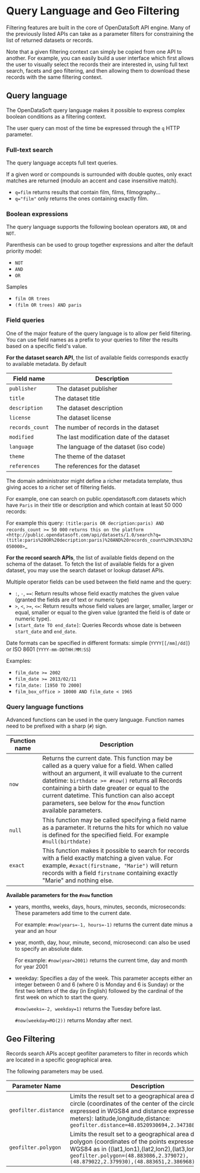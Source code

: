 # Query Language and Geo Filtering

Filtering features are built in the core of OpenDataSoft API engine. Many of the previously listed APIs can take as a
parameter filters for constraining the list of returned datasets or records.

Note that a given filtering context can simply be copied from one API to another. For example, you can easily build a
user interface which first allows the user to visually select the records their are interested in, using full text
search, facets and geo filtering, and then allowing them to download these records with the same filtering context.

## Query language

The OpenDataSoft query language makes it possible to express complex boolean conditions as a filtering context.

The user query can most of the time be expressed through the `q` HTTP parameter.

### Full-text search

The query language accepts full text queries.

If a given word or compounds is surrounded with double quotes, only exact matches are returned (modulo an accent and
case insensitive match).

* `q=film` returns results that contain film, films, filmography...
* `q="film"` only returns the ones containing exactly film.

### Boolean expressions

The query language supports the following boolean operators `AND`, `OR` and `NOT`.

Parenthesis can be used to group together expressions and alter the default priority model:

* `NOT`
* `AND`
* `OR`

Samples

* `film OR trees`
* `(film OR trees) AND paris`

### Field queries

One of the major feature of the query language is to allow per field filtering. You can use field names as a prefix to
your queries to filter the results based on a specific field's value.

**For the dataset search API**, the list of available fields corresponds exactly to available metadata. By default

Field name | Description
---------- | -----------
`publisher` | The dataset publisher
`title` | The dataset title
`description` | The dataset description
`license` | The dataset license
`records_count` | The number of records in the dataset
`modified` | The last modification date of the dataset
`language` | The language of the dataset (iso code)
`theme` | The theme of the dataset
`references` | The references for the dataset

The domain administrator might define a richer metadata template, thus giving acces to a richer set of filtering fields.

For example, one can search on public.opendatasoft.com datasets which have `Paris` in their title or description and
which contain at least 50 000 records:


For example this query: `(title:paris OR decription:paris) AND records_count >= 50 000` `returns this on the platform <http://public.opendatasoft.com/api/datasets/1.0/search?q=(title:paris%20OR%20decription:paris)%20AND%20records_count%20%3E%3D%2050000>`_

**For the record search APIs**, the list of available fields depend on the schema of the dataset. To fetch the list of
available fields for a given dataset, you may use the search dataset or lookup dataset APIs.

Multiple operator fields can be used between the field name and the query:

* `:`, `-`, `==`: Return results whose field exactly matches the given value (granted the fields are of text or numeric
  type)
* `>`, `<`, `>=`, `<=`: Return results whose field values are larger, smaller, larger or equal, smaller or equal to the given value (granted the field is of date or numeric type).
* `[start_date TO end_date]`: Queries Records whose date is between `start_date` and `end_date`.

Date formats can be specified in different formats: simple (`YYYY[[/mm]/dd]`) or ISO 8601 (`YYYY-mm-DDTHH:MM:SS`)

Examples:

* `film_date >= 2002`
* `film_date >= 2013/02/11`
* `film_date: [1950 TO 2000]`
* `film_box_office > 10000 AND film_date < 1965`


### Query language functions

Advanced functions can be used in the query language. Function names need to be prefixed with a sharp (`#`) sign.

Function name | Description
------------- | -----------
`now` | Returns the current date. This function may be called as a query value for a field. When called without an argument, it will evaluate to the current datetime: `birthdate >= #now()` returns all Records containing a birth date greater or equal to the current datetime. This function can also accept parameters, see below for the `#now` function available parameters.
`null` | This function may be called specifying a field name as a parameter. It returns the hits for which no value is defined for the specified field. For example `#null(birthdate)`
`exact` | This function makes it possible to search for records with a field exactly matching a given value. For example, `#exact(firstname, "Marie")` will return records with a field `firstname` containing exactly "Marie" and nothing else.

**Available parameters for the `#now` function**

* years, months, weeks, days, hours, minutes, seconds, microseconds: These parameters add time to the current date.

  For example: `#now(years=-1, hours=-1)` returns the current date minus a year and an hour

* year, month, day, hour, minute, second, microsecond: can also be used to specify an absolute date.

  For example: `#now(year=2001)` returns the current time, day and month for year 2001

* weekday: Specifies a day of the week. This parameter accepts either an integer between 0 and 6 (where 0 is Monday and
  6 is Sunday) or the first two letters of the day (in English) followed by the cardinal of the first week on which to
  start the query.

  `#now(weeks=-2, weekday=1)` returns the Tuesday before last.

  `#now(weekday=MO(2))` returns Monday after next.

## Geo Filtering

Records search APIs accept geofilter parameters to filter in records which are located in a specific geographical area.

The following parameters may be used.

Parameter Name | Description
-------------- | -----------
`geofilter.distance` | Limits the result set to a geographical area defined by a circle (coordinates of the center of the circle expressed in WGS84 and distance expressed in meters): latitude,longitude,distance: `geofilter.distance=48.8520930694,2.34738897685,1000`
`geofilter.polygon` | Limits the result set to a geographical area defined by a polygon (coordinates of the points expressed in WGS84 as in ((lat1,lon1),(lat2,lon2),(lat3,lon3)): `geofilter.polygon=(48.883086,2.379072),(48.879022,2.379930),(48.883651,2.386968)`
